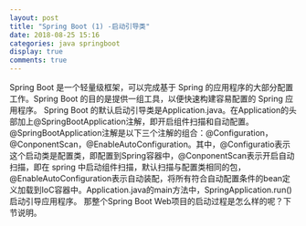 ```yaml
---
layout: post
title: "Spring Boot (1) -启动引导类"
date: 2018-08-25 15:16
categories: java springboot
display: true
comments: true
---
```


  Spring Boot 是一个轻量级框架，可以完成基于 Spring 的应用程序的大部分配置工作。Spring Boot 的目的是提供一组工具，以便快速构建容易配置的 Spring 应用程序。
  Spring Boot 的默认启动引导类是Application.java。在Application的头部加上@SpringBootApplication注解，即开启组件扫描和自动配置。@SpringBootApplication注解是以下三个注解的组合：@Configuration，@ConponentScan，@EnableAutoConfiguration。其中，@Configuratio表示这个启动类是配置类，即配置到Spring容器中，@ConponentScan表示开启自动扫描，即在 spring 中启动组件扫描，默认扫描与配置类相同的包，@EnableAutoConfiguration表示自动装配，将所有符合自动配置条件的bean定义加载到IoC容器中。Application.java的main方法中，SpringApplication.run() 启动引导应用程序。
  那整个Spring Boot Web项目的启动过程是怎么样的呢？下节说明。

